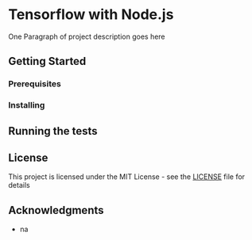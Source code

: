 # Tensorflow with Node.js

One Paragraph of project description goes here

## Getting Started


### Prerequisites



### Installing


## Running the tests


## License

This project is licensed under the MIT License - see the [LICENSE](LICENSE) file for details

## Acknowledgments

* na